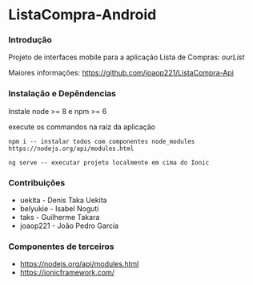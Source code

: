 # ListaCompra-Android

### Introdução

Projeto de interfaces mobile para a aplicação Lista de Compras: *ourList*

Maiores informações: https://github.com/joaop221/ListaCompra-Api

### Instalação e Depêndencias 
Instale node >= 8 e npm >= 6

execute os commandos na raiz da aplicação

```
npm i -- instalar todos com componentes node_modules https://nodejs.org/api/modules.html

ng serve -- executar projeto localmente em cima do Ionic
```

### Contribuições

* uekita - Denis Taka Uekita
* belyukie - Isabel Noguti
* taks - Guilherme Takara
* joaop221 - João Pedro Garcia

### Componentes de terceiros

* https://nodejs.org/api/modules.html
* https://ionicframework.com/
